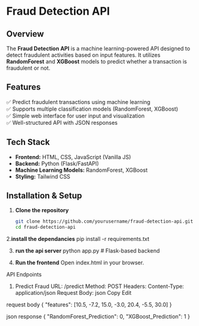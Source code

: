# Fraud Detection API

## Overview
The **Fraud Detection API** is a machine learning-powered API designed to detect fraudulent activities based on input features. It utilizes **RandomForest** and **XGBoost** models to predict whether a transaction is fraudulent or not.

## Features
✅ Predict fraudulent transactions using machine learning  
✅ Supports multiple classification models (RandomForest, XGBoost)  
✅ Simple web interface for user input and visualization  
✅ Well-structured API with JSON responses  

## Tech Stack
- **Frontend:** HTML, CSS, JavaScript (Vanilla JS)  
- **Backend:** Python (Flask/FastAPI)  
- **Machine Learning Models:** RandomForest, XGBoost  
- **Styling:** Tailwind CSS  

## Installation & Setup

1. **Clone the repository**  
   ```sh
   git clone https://github.com/yourusername/fraud-detection-api.git
   cd fraud-detection-api

 2.**install the dependancies**
pip install -r requirements.txt
 
 3. **run the api server**
python app.py  # Flask-based backend

4. **Run the frontend**
Open index.html in your browser.

API Endpoints
1. Predict Fraud
URL: /predict
Method: POST
Headers: Content-Type: application/json
Request Body:
json
Copy
Edit


request body
{
  "features": [10.5, -7.2, 15.0, -3.0, 20.4, -5.5, 30.0]
}

json response
{
  "RandomForest_Prediction": 0,
  "XGBoost_Prediction": 1
}

